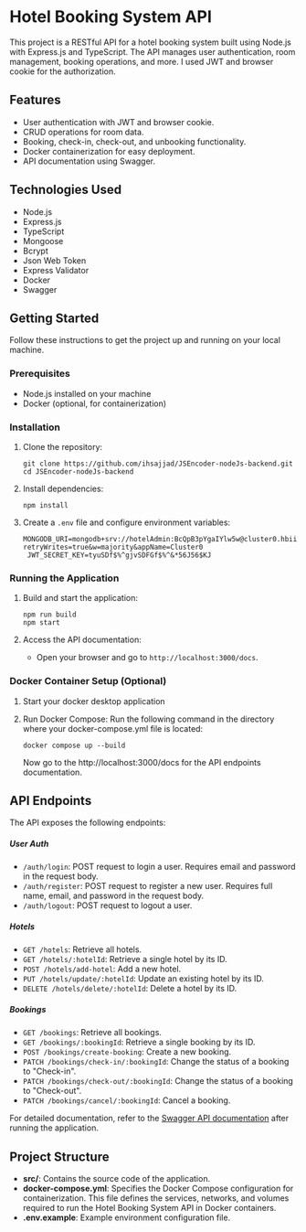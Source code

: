# Hotel Booking System API

This project is a RESTful API for a hotel booking system built using Node.js with Express.js and TypeScript. The API manages user authentication, room management, booking operations, and more. I used JWT and browser cookie for the authorization.

## Features

- User authentication with JWT and browser cookie.
- CRUD operations for room data.
- Booking, check-in, check-out, and unbooking functionality.
- Docker containerization for easy deployment.
- API documentation using Swagger.

## Technologies Used

- Node.js
- Express.js
- TypeScript
- Mongoose
- Bcrypt
- Json Web Token
- Express Validator
- Docker
- Swagger

## Getting Started

Follow these instructions to get the project up and running on your local machine.

### Prerequisites

- Node.js installed on your machine
- Docker (optional, for containerization)

### Installation

1. Clone the repository:

   ```
   git clone https://github.com/ihsajjad/JSEncoder-nodeJs-backend.git
   cd JSEncoder-nodeJs-backend
   ```

2. Install dependencies:

   ```
   npm install
   ```

3. Create a `.env` file and configure environment variables:
   ```
   MONGODB_URI=mongodb+srv://hotelAdmin:BcQpB3pYgaIYlw5w@cluster0.hbiibcp.mongodb.net/?retryWrites=true&w=majority&appName=Cluster0
    JWT_SECRET_KEY=tyuSDf$%^gjvSDFGf$%^&*56J56$KJ
   ```

### Running the Application

1. Build and start the application:

   ```
   npm run build
   npm start
   ```

2. Access the API documentation:
   - Open your browser and go to `http://localhost:3000/docs`.

### Docker Container Setup (Optional)

1. Start your docker desktop application

2. Run Docker Compose: Run the following command in the directory where your docker-compose.yml file is located:

   ```
   docker compose up --build
   ```

   Now go to the http://localhost:3000/docs for the API endpoints documentation.

## API Endpoints

The API exposes the following endpoints:

##### User Auth

- `/auth/login`: POST request to login a user. Requires email and password in the request body.
- `/auth/register`: POST request to register a new user. Requires full name, email, and password in the request body.
- `/auth/logout`: POST request to logout a user.

##### Hotels

- `GET /hotels`: Retrieve all hotels.
- `GET /hotels/:hotelId`: Retrieve a single hotel by its ID.
- `POST /hotels/add-hotel`: Add a new hotel.
- `PUT /hotels/update/:hotelId`: Update an existing hotel by its ID.
- `DELETE /hotels/delete/:hotelId`: Delete a hotel by its ID.

##### Bookings

- `GET /bookings`: Retrieve all bookings.
- `GET /bookings/:bookingId`: Retrieve a single booking by its ID.
- `POST /bookings/create-booking`: Create a new booking.
- `PATCH /bookings/check-in/:bookingId`: Change the status of a booking to "Check-in".
- `PATCH /bookings/check-out/:bookingId`: Change the status of a booking to "Check-out".
- `PATCH /bookings/cancel/:bookingId`: Cancel a booking.

For detailed documentation, refer to the [Swagger API documentation](http://localhost:3000/docs) after running the application.

## Project Structure

- **src/**: Contains the source code of the application.
- **docker-compose.yml**: Specifies the Docker Compose configuration for containerization. This file defines the services, networks, and volumes required to run the Hotel Booking System API in Docker containers.
- **.env.example**: Example environment configuration file.
